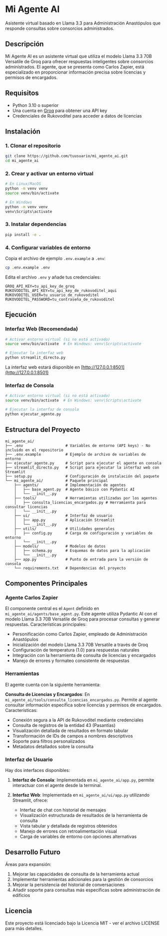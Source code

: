 # Mi Agente AI

Asistente virtual basado en Llama 3.3 para Administración Anastópulos que responde consultas sobre consorcios administrados.

## Descripción

Mi Agente AI es un asistente virtual que utiliza el modelo Llama 3.3 70B Versatile de Groq para ofrecer respuestas inteligentes sobre consorcios administrados. El agente, que se presenta como Carlos Zapier, está especializado en proporcionar información precisa sobre licencias y permisos de encargados.

## Requisitos

- Python 3.10 o superior
- Una cuenta en [Groq](https://console.groq.com/) para obtener una API key
- Credenciales de Rukovoditel para acceder a datos de licencias

## Instalación

### 1. Clonar el repositorio

```bash
git clone https://github.com/tuusuario/mi_agente_ai.git
cd mi_agente_ai
```

### 2. Crear y activar un entorno virtual

```bash
# En Linux/MacOS
python -m venv venv
source venv/bin/activate

# En Windows
python -m venv venv
venv\Scripts\activate
```

### 3. Instalar dependencias

```bash
pip install -e .
```

### 4. Configurar variables de entorno

Copia el archivo de ejemplo `.env.example` a `.env`:

```bash
cp .env.example .env
```

Edita el archivo `.env` y añade tus credenciales:

```
GROQ_API_KEY=tu_api_key_de_groq
RUKOVODITEL_API_KEY=tu_api_key_de_rukovoditel_aqui
RUKOVODITEL_USER=tu_usuario_de_rukovoditel
RUKOVODITEL_PASSWORD=tu_contraseña_de_rukovoditel
```

## Ejecución

### Interfaz Web (Recomendada)

```bash
# Activar entorno virtual (si no está activado)
source venv/bin/activate  # En Windows: venv\Scripts\activate

# Ejecutar la interfaz web
python streamlit_directo.py
```

La interfaz web estará disponible en [http://127.0.0.1:8501](http://127.0.0.1:8501)

### Interfaz de Consola

```bash
# Activar entorno virtual (si no está activado)
source venv/bin/activate  # En Windows: venv\Scripts\activate

# Ejecutar la interfaz de consola
python ejecutar_agente.py
```

## Estructura del Proyecto

```
mi_agente_ai/
├── .env                   # Variables de entorno (API keys) - No incluido en el repositorio
├── .env.example           # Ejemplo de archivo de variables de entorno
├── ejecutar_agente.py     # Script para ejecutar el agente en consola
├── streamlit_directo.py   # Script para ejecutar la interfaz web con Streamlit
├── setup.py               # Configuración de instalación del paquete
└── mi_agente_ai/          # Paquete principal
    ├── agents/            # Implementación de agentes
    │   ├── base_agent.py  # Agente básico con Pydantic AI
    │   └── __init__.py
    ├── tools/             # Herramientas utilizadas por los agentes
    │   ├── consulta_licencias_encargados.py # Herramienta para consultar licencias
    │   └── __init__.py
    ├── ui/                # Interfaz de usuario
    │   ├── app.py         # Aplicación Streamlit
    │   └── __init__.py
    ├── utils/             # Utilidades generales
    │   ├── config.py      # Carga de configuración y variables de entorno
    │   └── __init__.py
    ├── models/            # Modelos de datos
    │   ├── schema.py      # Esquemas de datos para la aplicación
    │   └── __init__.py
    ├── app.py             # Punto de entrada para la versión de consola
    └── requirements.txt   # Dependencias del proyecto
```

## Componentes Principales

### Agente Carlos Zapier

El componente central es el `Agent` definido en `mi_agente_ai/agents/base_agent.py`. Este agente utiliza Pydantic AI con el modelo Llama 3.3 70B Versatile de Groq para procesar consultas y generar respuestas. Características principales:

- Personificación como Carlos Zapier, empleado de Administración Anastópulos
- Inicialización del modelo Llama 3.3 70B Versatile a través de Groq
- Configuración de temperatura (1.0) para respuestas naturales
- Integración con la herramienta de consulta de licencias y encargados
- Manejo de errores y formateo consistente de respuestas

### Herramientas

El agente cuenta con la siguiente herramienta:

**Consulta de Licencias y Encargados**: En `mi_agente_ai/tools/consulta_licencias_encargados.py`. Permite al agente consultar información específica sobre licencias y permisos de encargados. Características:
   - Conexión segura a la API de Rukovoditel mediante credenciales
   - Consulta de registros de la entidad 43 (Pasantías)
   - Visualización detallada de resultados en formato tabular
   - Transformación de IDs de campos a nombres descriptivos
   - Soporte para filtros personalizados
   - Metadatos detallados sobre la consulta

### Interfaz de Usuario

Hay dos interfaces disponibles:

1. **Interfaz de Consola**: Implementada en `mi_agente_ai/app.py`, permite interactuar con el agente desde la terminal.

2. **Interfaz Web**: Implementada en `mi_agente_ai/ui/app.py` utilizando Streamlit, ofrece:
   - Interfaz de chat con historial de mensajes
   - Visualización estructurada de resultados de la herramienta de consulta
   - Vista tabular y detallada de registros obtenidos
   - Manejo de errores con retroalimentación visual
   - Carga de variables de entorno con opciones alternativas

## Desarrollo Futuro

Áreas para expansión:

1. Mejorar las capacidades de consulta de la herramienta actual
2. Implementar herramientas adicionales para la gestión de consorcios
3. Mejorar la persistencia del historial de conversaciones
4. Añadir soporte para consultas más específicas sobre administración de edificios

## Licencia

Este proyecto está licenciado bajo la Licencia MIT - ver el archivo LICENSE para más detalles. 